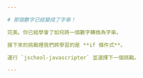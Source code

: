 ```yaml
---

# 那個數字已經變成了字串！

完美。你已經學會了如何將一個數字轉換為字串。

接下來的挑戰裡我們將學習的是 **if 條件式**。

運行 `jschool-javascripter` 並選擇下一個挑戰。

---
```

